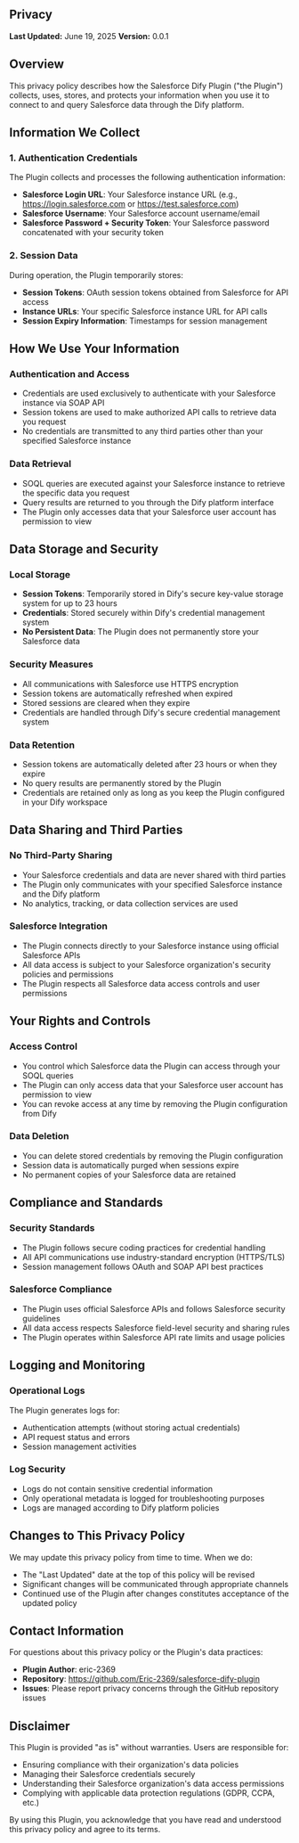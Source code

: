 ## Privacy

**Last Updated:** June 19, 2025
**Version:** 0.0.1

## Overview

This privacy policy describes how the Salesforce Dify Plugin ("the Plugin") collects, uses, stores, and protects your
information when you use it to connect to and query Salesforce data through the Dify platform.

## Information We Collect

### 1. Authentication Credentials

The Plugin collects and processes the following authentication information:

- **Salesforce Login URL**: Your Salesforce instance URL (e.g., https://login.salesforce.com
  or https://test.salesforce.com)
- **Salesforce Username**: Your Salesforce account username/email
- **Salesforce Password + Security Token**: Your Salesforce password concatenated with your security token

### 2. Session Data

During operation, the Plugin temporarily stores:

- **Session Tokens**: OAuth session tokens obtained from Salesforce for API access
- **Instance URLs**: Your specific Salesforce instance URL for API calls
- **Session Expiry Information**: Timestamps for session management

## How We Use Your Information

### Authentication and Access

- Credentials are used exclusively to authenticate with your Salesforce instance via SOAP API
- Session tokens are used to make authorized API calls to retrieve data you request
- No credentials are transmitted to any third parties other than your specified Salesforce instance

### Data Retrieval

- SOQL queries are executed against your Salesforce instance to retrieve the specific data you request
- Query results are returned to you through the Dify platform interface
- The Plugin only accesses data that your Salesforce user account has permission to view

## Data Storage and Security

### Local Storage

- **Session Tokens**: Temporarily stored in Dify's secure key-value storage system for up to 23 hours
- **Credentials**: Stored securely within Dify's credential management system
- **No Persistent Data**: The Plugin does not permanently store your Salesforce data

### Security Measures

- All communications with Salesforce use HTTPS encryption
- Session tokens are automatically refreshed when expired
- Stored sessions are cleared when they expire
- Credentials are handled through Dify's secure credential management system

### Data Retention

- Session tokens are automatically deleted after 23 hours or when they expire
- No query results are permanently stored by the Plugin
- Credentials are retained only as long as you keep the Plugin configured in your Dify workspace

## Data Sharing and Third Parties

### No Third-Party Sharing

- Your Salesforce credentials and data are never shared with third parties
- The Plugin only communicates with your specified Salesforce instance and the Dify platform
- No analytics, tracking, or data collection services are used

### Salesforce Integration

- The Plugin connects directly to your Salesforce instance using official Salesforce APIs
- All data access is subject to your Salesforce organization's security policies and permissions
- The Plugin respects all Salesforce data access controls and user permissions

## Your Rights and Controls

### Access Control

- You control which Salesforce data the Plugin can access through your SOQL queries
- The Plugin can only access data that your Salesforce user account has permission to view
- You can revoke access at any time by removing the Plugin configuration from Dify

### Data Deletion

- You can delete stored credentials by removing the Plugin configuration
- Session data is automatically purged when sessions expire
- No permanent copies of your Salesforce data are retained

## Compliance and Standards

### Security Standards

- The Plugin follows secure coding practices for credential handling
- All API communications use industry-standard encryption (HTTPS/TLS)
- Session management follows OAuth and SOAP API best practices

### Salesforce Compliance

- The Plugin uses official Salesforce APIs and follows Salesforce security guidelines
- All data access respects Salesforce field-level security and sharing rules
- The Plugin operates within Salesforce API rate limits and usage policies

## Logging and Monitoring

### Operational Logs

The Plugin generates logs for:

- Authentication attempts (without storing actual credentials)
- API request status and errors
- Session management activities

### Log Security

- Logs do not contain sensitive credential information
- Only operational metadata is logged for troubleshooting purposes
- Logs are managed according to Dify platform policies

## Changes to This Privacy Policy

We may update this privacy policy from time to time. When we do:

- The "Last Updated" date at the top of this policy will be revised
- Significant changes will be communicated through appropriate channels
- Continued use of the Plugin after changes constitutes acceptance of the updated policy

## Contact Information

For questions about this privacy policy or the Plugin's data practices:

- **Plugin Author**: eric-2369
- **Repository**: https://github.com/Eric-2369/salesforce-dify-plugin
- **Issues**: Please report privacy concerns through the GitHub repository issues

## Disclaimer

This Plugin is provided "as is" without warranties. Users are responsible for:

- Ensuring compliance with their organization's data policies
- Managing their Salesforce credentials securely
- Understanding their Salesforce organization's data access permissions
- Complying with applicable data protection regulations (GDPR, CCPA, etc.)

By using this Plugin, you acknowledge that you have read and understood this privacy policy and agree to its terms.
